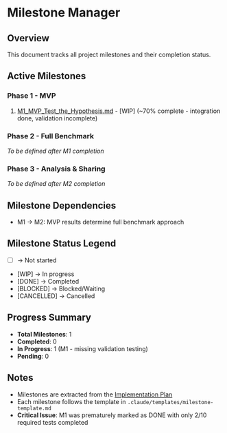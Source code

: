 # Milestone Manager

## Overview
This document tracks all project milestones and their completion status.

## Active Milestones

### Phase 1 - MVP
1. [M1_MVP_Test_the_Hypothesis.md](milestones/M1_MVP_Test_the_Hypothesis.md) - [WIP] (~70% complete - integration done, validation incomplete)

### Phase 2 - Full Benchmark
_To be defined after M1 completion_

### Phase 3 - Analysis & Sharing
_To be defined after M2 completion_

## Milestone Dependencies
- M1 → M2: MVP results determine full benchmark approach

## Milestone Status Legend
- [ ] -> Not started
- [WIP] -> In progress
- [DONE] -> Completed
- [BLOCKED] -> Blocked/Waiting
- [CANCELLED] -> Cancelled

## Progress Summary
- **Total Milestones**: 1
- **Completed**: 0
- **In Progress**: 1 (M1 - missing validation testing)
- **Pending**: 0

## Notes
- Milestones are extracted from the [Implementation Plan](IMPLEMENTATION_PLAN.md)
- Each milestone follows the template in `.claude/templates/milestone-template.md`
- **Critical Issue**: M1 was prematurely marked as DONE with only 2/10 required tests completed
